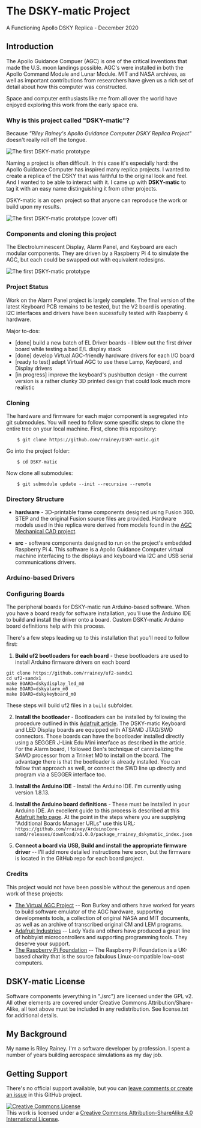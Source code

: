 # The DSKY-matic Project
A Functioning Apollo DSKY Replica - December 2020

## Introduction

The Apollo Guidance Compuer (AGC) is one of the critical inventions that made the U.S. moon landings possible. AGC's were installed in both the Apollo Command Module and Lunar Module. MIT and NASA archives, as well as important contributions from researchers have given us a rich set of detail about how this computer was constructed.

Space and computer enthusiasts like me from all over the world have enjoyed exploring this work from the early space era.

### Why is this project called "DSKY-matic"?

Because *"Riley Rainey's Apollo Guidance Computer DSKY Replica Project"* doesn't really roll off the tongue.

![The first DSKY-matic prototype](images/front-early-sm.jpg)

Naming a project is often difficult. In this case it's especially hard: the Apollo Guidance Computer has inspired many replica projects. I wanted to create a replica of the DSKY that was faithful to the original look and feel. And I wanted to be able to interact with it.  I came up with **DSKY-matic** to tag it with an easy name distinguishing it from other projects.

DSKY-matic is an open project so that anyone can reproduce the work or build upon my results.

![The first DSKY-matic prototype (cover off)](images/cover-off-01.jpg)

### Components and cloning this project

The Electroluminescent Display, Alarm Panel, and     Keyboard are each modular components. They are driven by a
  Raspberry Pi 4 to simulate the AGC, but each could be swapped out with equivalent redesigns.

![The first DSKY-matic prototype](images/DSKY-matic-blocks.png)

### Project Status

Work on the Alarm Panel project is largely complete. The final version of the latest Keyboard PCB remains to be tested, but the V2 board is operating. I2C interfaces and drivers have been sucessfully tested with Raspberry 4 hardware.

Major to-dos:

* [done] build a new batch of EL Driver boards - I blew out the first driver board while testing a bad E/L display stack
* [done] develop Virtual AGC-friendly hardware drivers for each I/O board
* [ready to test] adapt Virtual AGC to use these Lamp, Keyboard, and Display drivers
* [in progress] improve the keyboard's pushbutton design - the current version is a rather clunky 3D printed design that could look much more realistic

### Cloning

The hardware and firmware for each major component is segregated into git submodules. You will need to follow some specific steps to clone the entire tree on your local machine. First, clone this repository:

        $ git clone https://github.com/rrainey/DSKY-matic.git

Go into the project folder:

        $ cd DSKY-matic

Now clone all submodules:

        $ git submodule update --init --recursive --remote

### Directory Structure

* **hardware** - 3D-printable frame components designed using Fusion 360. STEP and the original Fusion source files are provided. Hardware models used in thie replica were derived from models found in the [AGC Mechanical CAD project](https://github.com/rrainey/agc-mechanical-cad).

* **src** - software components designed to run on the project's embedded Raspberry Pi 4.  This software is a Apollo Guidance Computer virtual machine interfacing to the displays and keyboard via I2C and USB serial communications drivers.

### Arduino-based Drivers

### Configuring Boards

The peripheral boards for DSKY-matic run Arduino-based software. When you have a board ready for software installation, you'll use the Arduino IDE to build and install the driver onto a board. Custom DSKY-matic Arduino board definitions help with this process.

There's a few steps leading up to this installation that you'll need to follow first:

1. **Build uf2 bootloaders for each board** - these bootloaders are used to install Arduino firmware drivers on each board

```
git clone https://github.com/rrainey/uf2-samdx1
cd uf2-samdx1
make BOARD=dskydisplay_led_m0
make BOARD=dskyalarm_m0
make BOARD=dskykeyboard_m0
```

These steps will build uf2 files in a `build` subfolder.

2. **Install the bootloader** - Bootloaders can be installed by following the procedure outlined in this [Adafruit article](https://learn.adafruit.com/how-to-program-samd-bootloaders). The DSKY-matic Keyboard and LED Display boards are equipped with ATSAMD JTAG/SWD connectors.  Those boards can have the bootloader installed directly using a SEGGER J-Link Edu Mini interface as described in the article.  For the Alarm board, I followed Ben's technique of cannibalizing
  the SAMD processor from a Trinket M0 to install on the board.  The advantage there is that the bootloader is already installed.  You can follow that approach as well, or connect the SWD line up directly and program via a SEGGER interface too.

3. **Install the Arduino IDE** -
Install the Arduino IDE. I'm currently using version 1.8.13.

4. **Install the Arduino board definitions** -
These must be installed in your Arduino IDE. An excellent guide to this process is described at this [Adafruit help page](https://learn.adafruit.com/add-boards-arduino-v164/setup). At the point in the steps where you are supplying "Additional Boards Manager URLs" use this URL: `https://github.com/rrainey/ArduinoCore-samd/releases/download/x1.0.0/package_rrainey_dskymatic_index.json`

5. **Connect a board via USB, Build and install the appropriate firmware driver** -- I'll add more detailed instructions here soon, but the firmware is located in the GitHub repo for each board project.

### Credits

This project would not have been possible without the generous and open work of these projects:

* [The Virtual AGC Project](https://www.ibiblio.org/apollo/) -- Ron Burkey and others have worked for years to build software emulator of the AGC hardware, supporting developments tools, a collection of original NASA and MIT documents, as well as an archive of transcribed original CM and LEM programs.
* [Adafruit Industries](https://www.adafruit.com/) -- Lady Yada and others have produced a great line of hobbyist microcontrollers and supporting programming tools. They deserve your support.
* [The Raspberry Pi Foundation](https://www.raspberrypi.org/about/) -- The Raspberry Pi Foundation is a UK-based charity that is the source fabulous Linux-compatible low-cost computers.

## DSKY-matic License

Software components (everything in "./src") are licensed under the GPL v2. All other elements are covered 
under Creative Commons Attribution/Share-Alike, all text above must be included in any redistribution. See license.txt for additional details.

## My Background

My name is Riley Rainey. I'm a software developer by profession. I spent a number of years building aerospace simulations as my day job.

## Getting Support

There's no official support available, but you can [leave comments or create an issue](https://github.com/rrainey/DSKY-alarm-panel-replica/issues) in this GitHub project.


[![Creative Commons License](https://i.creativecommons.org/l/by-sa/4.0/88x31.png)](http://creativecommons.org/licenses/by-sa/4.0/)  
This work is licensed under a [Creative Commons Attribution-ShareAlike 4.0 International License](http://creativecommons.org/licenses/by-sa/4.0/).